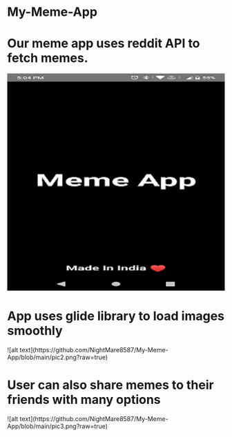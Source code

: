 # My-Meme-App
<h1>Our meme app uses reddit API to fetch memes.</h1>

![alt text](https://github.com/NightMare8587/My-Meme-App/blob/main/pic1.png?raw=true)

<h1> App uses glide library to load images smoothly</h1>
![alt text](https://github.com/NightMare8587/My-Meme-App/blob/main/pic2.png?raw=true)

<h1> User can also share memes to their friends with many options </h1>
![alt text](https://github.com/NightMare8587/My-Meme-App/blob/main/pic3.png?raw=true)
